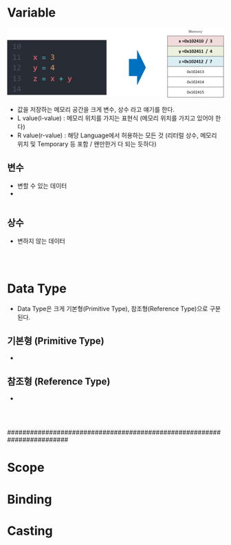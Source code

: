 # Variable
![Varialbe](img/Variable.png)
* 값을 저장하는 메모리 공간을 크게 변수, 상수 라고 얘기를 한다.
* L value(l-value) : 메모리 위치를 가지는 표현식 (메모리 위치를 가지고 있어야 한다)
* R value(r-value) : 해당 Language에서 허용하는 모든 것 (리터럴 상수, 메모리 위치 및 Temporary 등 포함 / 왠만한거 다 되는 듯하다)

## 변수
* 변할 수 있는 데이터
* 


```python

```

## 상수
* 변하지 않는 데이터

```python

```

</br>



# Data Type
* Data Type은 크게 기본형(Primitive Type), 참조형(Reference Type)으로 구분된다.

## 기본형 (Primitive Type)
* 


## 참조형 (Reference Type)
* 




</br>
</br>

########################################################################


# Scope






# Binding





# Casting


